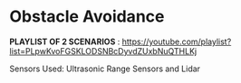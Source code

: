 # Obstacle Avoidance #

__PLAYLIST OF 2 SCENARIOS__ :  https://youtube.com/playlist?list=PLpwKvoFGSKLODSNBcDyvdZUxbNuQTHLKj

Sensors Used: Ultrasonic Range Sensors and Lidar


